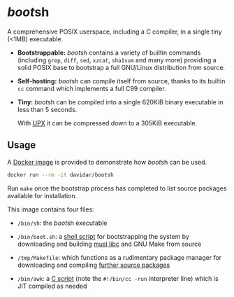# *boot*sh

A comprehensive POSIX userspace, including a C compiler, in a single tiny (<1MB) executable.

- **Bootstrappable:** *boot*sh contains a variety of builtin commands (including `grep`, `diff`, `sed`, `xzcat`, `sha1sum` and many more) providing a solid POSIX base to bootstrap a full GNU/Linux distribution from source.

- **Self-hosting:** *boot*sh can compile itself from source, thanks to its builtin `cc` command which implements a full C99 compiler.

- **Tiny:** *boot*sh can be compiled into a single 620KiB binary executable in less than 5 seconds.

  With [UPX](https://upx.github.io/) it can be compressed down to a 305KiB executable.

## Usage

A [Docker image](https://hub.docker.com/r/davidar/bootsh/tags) is provided to demonstrate how *boot*sh can be used.

```sh
docker run --rm -it davidar/bootsh
```

Run `make` once the bootstrap process has completed to list source packages available for installation.

This image contains four files:

- `/bin/sh`: the *boot*sh executable

- `/bin/boot.sh`: a [shell script](boot.sh) for bootstrapping the system by downloading and building [musl libc](https://musl.libc.org/) and GNU Make from source

- `/tmp/Makefile`: which functions as a rudimentary package manager for downloading and compiling [further source packages](Makefile.packages)

- `/bin/awk`: a [C script](wak.c) (note the `#!/bin/cc -run` interpreter line) which is JIT compiled as needed
